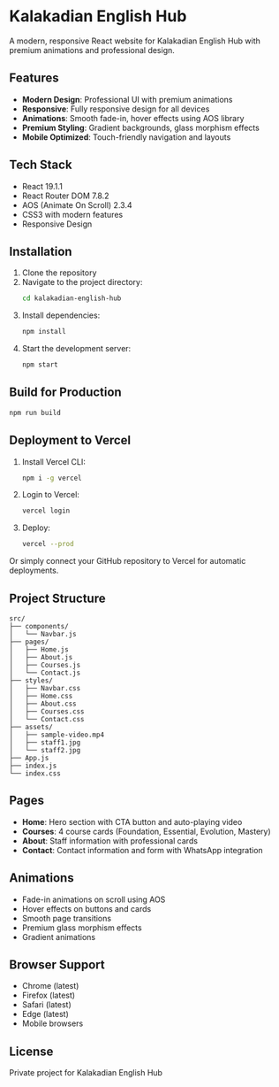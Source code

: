 # Kalakadian English Hub

A modern, responsive React website for Kalakadian English Hub with premium animations and professional design.

## Features

- **Modern Design**: Professional UI with premium animations
- **Responsive**: Fully responsive design for all devices
- **Animations**: Smooth fade-in, hover effects using AOS library
- **Premium Styling**: Gradient backgrounds, glass morphism effects
- **Mobile Optimized**: Touch-friendly navigation and layouts

## Tech Stack

- React 19.1.1
- React Router DOM 7.8.2
- AOS (Animate On Scroll) 2.3.4
- CSS3 with modern features
- Responsive Design

## Installation

1. Clone the repository
2. Navigate to the project directory:
   ```bash
   cd kalakadian-english-hub
   ```
3. Install dependencies:
   ```bash
   npm install
   ```
4. Start the development server:
   ```bash
   npm start
   ```

## Build for Production

```bash
npm run build
```

## Deployment to Vercel

1. Install Vercel CLI:
   ```bash
   npm i -g vercel
   ```

2. Login to Vercel:
   ```bash
   vercel login
   ```

3. Deploy:
   ```bash
   vercel --prod
   ```

Or simply connect your GitHub repository to Vercel for automatic deployments.

## Project Structure

```
src/
├── components/
│   └── Navbar.js
├── pages/
│   ├── Home.js
│   ├── About.js
│   ├── Courses.js
│   └── Contact.js
├── styles/
│   ├── Navbar.css
│   ├── Home.css
│   ├── About.css
│   ├── Courses.css
│   └── Contact.css
├── assets/
│   ├── sample-video.mp4
│   ├── staff1.jpg
│   └── staff2.jpg
├── App.js
├── index.js
└── index.css
```

## Pages

- **Home**: Hero section with CTA button and auto-playing video
- **Courses**: 4 course cards (Foundation, Essential, Evolution, Mastery)
- **About**: Staff information with professional cards
- **Contact**: Contact information and form with WhatsApp integration

## Animations

- Fade-in animations on scroll using AOS
- Hover effects on buttons and cards
- Smooth page transitions
- Premium glass morphism effects
- Gradient animations

## Browser Support

- Chrome (latest)
- Firefox (latest)
- Safari (latest)
- Edge (latest)
- Mobile browsers

## License

Private project for Kalakadian English Hub